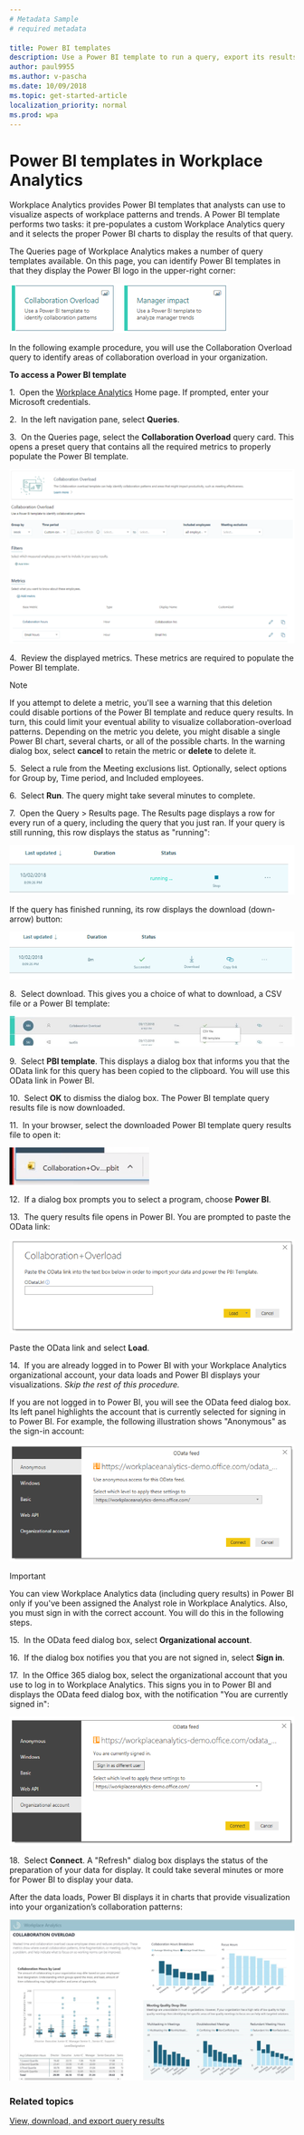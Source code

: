 ```yaml
---
# Metadata Sample
# required metadata

title: Power BI templates
description: Use a Power BI template to run a query, export its results, and visualize them in Power BI
author: paul9955
ms.author: v-pascha
ms.date: 10/09/2018
ms.topic: get-started-article
localization_priority: normal 
ms.prod: wpa
---
```


# Power BI templates in Workplace Analytics 

Workplace Analytics provides Power BI templates that analysts can use to visualize aspects of workplace patterns and trends. A Power BI template performs two tasks: it pre-populates a custom Workplace Analytics query and it selects the proper Power BI charts to display the results of that query. 

The Queries page of Workplace Analytics makes a number of query templates available. On this page, you can identify Power BI templates in that they display the Power BI logo in the upper-right corner:

   ![Power BI logo in query card](../Images/WpA/tutorials/two-pbi-cards.png)

In the following example procedure, you will use the Collaboration Overload query to identify areas of collaboration overload in your organization. 

**To access a Power BI template**

1.  Open the [Workplace Analytics](https://workplaceanalytics.office.com) Home page. If prompted, enter your Microsoft credentials.

2.  In the left navigation pane, select **Queries**.

3.  On the Queries page, select the **Collaboration Overload** query card. This opens a preset query that contains all the required metrics to properly populate the Power BI template. 

   ![Opened Power BI template query](../Images/WpA/tutorials/collab-overview-page.png)
   
4.  Review the displayed metrics. These metrics are required to populate the Power BI template. 

   > [!Note] 
   > If you attempt to delete a metric, you'll see a warning that this deletion could disable portions of the Power BI template and reduce query results. In turn, this could limit your eventual ability to visualize collaboration-overload patterns. Depending on the metric you delete, you might disable a single Power BI chart, several charts, or all of the possible charts. In the warning dialog box, select **cancel** to retain the metric or **delete** to delete it.  
  
5.  Select a rule from the Meeting exclusions list. Optionally, select options for Group by, Time period, and Included employees.  

6.  Select **Run**. The query might take several minutes to complete.

7.  Open the Query &gt; Results page. The Results page displays a row for every run of a query, including the query that you just ran. If your query is still running, this row displays the status as "running": 

   ![Query is still running](../Images/WpA/tutorials/query-running.png)

 If the query has finished running, its row displays the download (down-arrow) button:

   ![Query results are ready](../Images/WpA/tutorials/query-results-done.png)
 
8.  Select download. This gives you a choice of what to download, a CSV file or a Power BI template: 

   ![Select PBI template](../Images/WpA/tutorials/pbi-templates-03.png)

9.  Select **PBI template**. This displays a dialog box that informs you that the OData link for this query has been copied to the clipboard. You will use this OData link in Power BI. 

10.  Select **OK** to dismiss the dialog box. The Power BI template query results file is now downloaded. 

11.  In your browser, select the downloaded Power BI template query results file to open it:

   ![Open downloaded Power BI template file](../Images/WpA/tutorials/pbi-templates-05.png)

12.  If a dialog box prompts you to select a program, choose **Power BI**.

13.  The query results file opens in Power BI. You are prompted to paste the OData link:

   ![Paste OData link here](../Images/WpA/tutorials/pbi-templates-07.png)

   Paste the OData link and select **Load**. 

14.  If you are already logged in to Power BI with your Workplace Analytics organizational account, your data loads and Power BI displays your visualizations. <i>Skip the rest of this procedure.</i> 
   
   If you are not logged in to Power BI, you will see the OData feed dialog box. Its left panel highlights the account that is currently selected for signing in to Power BI. For example, the following illustration shows "Anonymous" as the sign-in account:
   
   ![Anonymous account displayed](../Images/WpA/tutorials/anon-access-to-pbi.png)   

   > [!Important] 
   > You can view Workplace Analytics data (including query results) in Power BI only if you've been assigned the Analyst role in Workplace Analytics. Also, you must sign in with the correct account. You will do this in the following steps. 

15.  In the OData feed dialog box, select **Organizational account**.

16.  If the dialog box notifies you that you are not signed in, select **Sign in**.

17.  In the Office 365 dialog box, select the organizational account that you use to log in to Workplace Analytics. This signs you in to Power BI and displays the OData feed dialog box, with the notification "You are currently signed in":      
   
   ![You are signed in](../Images/WpA/tutorials/you-are-signed-in.png)

18.  Select **Connect**. A "Refresh" dialog box displays the status of the preparation of your data for display. It could take several minutes or more for Power BI to display your data.  

After the data loads, Power BI displays it in charts that provide visualization into your organization’s collaboration patterns: 

   ![Results visualized in Power BI](../Images/WpA/tutorials/pbi-templates-08a.png)

### Related topics

[View, download, and export query results](../use/view-download-and-export-query-results.md)